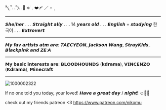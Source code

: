 ⁹𐔌՞. .՞𐦯. .🥊 𖦹 ׂ 𓈒 ❤️‍🩹 ／ ⋆ ۪

_____

𝙎𝙝𝙚/𝙝𝙚𝙧 . . . 𝙎𝙩𝙧𝙖𝙞𝙜𝙝𝙩 𝙖𝙡𝙡𝙮 . . . 14 𝙮𝙚𝙖𝙧𝙨 𝙤𝙡𝙙 . . . 𝙀𝙣𝙜𝙡𝙞𝙨𝙝 + 𝙨𝙩𝙪𝙙𝙮𝙞𝙣𝙜 한국어 . . . 𝙀𝙭𝙩𝙧𝙤𝙫𝙚𝙧𝙩 
____
𝙈𝙮 𝙛𝙖𝙫 𝙖𝙧𝙩𝙞𝙨𝙩𝙨 𝙖𝙩𝙢 𝙖𝙧𝙚: 𝙏𝘼𝙀𝘾𝙔𝙀𝙊𝙉, 𝙅𝙖𝙘𝙠𝙨𝙤𝙣 𝙒𝙖𝙣𝙜, 𝙎𝙩𝙧𝙖𝙮𝙆𝙞𝙙𝙨, 𝘽𝙡𝙖𝙘𝙠𝙥𝙞𝙣𝙠 𝙖𝙣𝙙 𝙕𝙀:𝘼
_______
𝗠𝘆 𝗯𝗮𝘀𝗶𝗰 𝗶𝗻𝘁𝗲𝗿𝗲𝘀𝘁𝘀 𝗮𝗿𝗲: 𝗕𝗟𝗢𝗢𝗗𝗛𝗢𝗨𝗡𝗗𝗦 (𝗸𝗱𝗿𝗮𝗺𝗮), 𝗩𝗜𝗡𝗖𝗘𝗡𝗭𝗢 (𝗞𝗱𝗿𝗮𝗺𝗮), 𝗠𝗶𝗻𝗲𝗰𝗿𝗮𝗳𝘁
________
![1000002322](https://github.com/user-attachments/assets/667346b4-9912-4181-b4d9-fc193aa009b0)


  If no one told you today, your loved! 𝙃𝙖𝙫𝙚 𝙖 𝙜𝙧𝙚𝙖𝙩 𝙙𝙖𝙮 / 𝙣𝙞𝙜𝙝𝙩! ☺️🤙🏼

check out my friends patreon <3 https://www.patreon.com/nikomu
